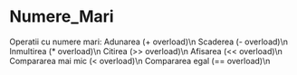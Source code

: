 # Numere_Mari
Operatii cu numere mari:
  Adunarea (+ overload)\n
  Scaderea (- overload)\n
  Inmultirea (* overload)\n
  Citirea (>> overload)\n
  Afisarea (<< overload)\n
  Compararea mai mic (< overload)\n
  Compararea egal (== overload)\n
